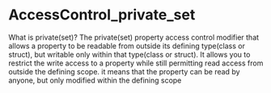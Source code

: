 # AccessControl_private_set

What is private(set)?
The private(set) property access control modifier that allows a property to be readable from outside its defining type(class or struct), but writable only within that type(class or struct).
It allows you to restrict the write access to a property while still permitting read access from outside the defining scope. it means that the property can be read by anyone, but only modified within the defining scope
